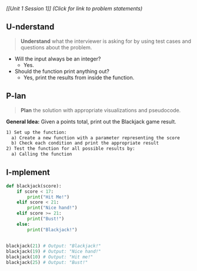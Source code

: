 *[[Unit 1 Session 1]] (Click for link to problem statements)*

## U-nderstand
 
> **Understand** what the interviewer is asking for by using test cases and questions about the problem.

- Will the input always be an integer?
  - Yes.
- Should the function print anything out?
  - Yes, print the results from inside the function.
  
## P-lan

> **Plan** the solution with appropriate visualizations and pseudocode.

**General Idea:** Given a points total, print out the Blackjack game result.

```markdown
1) Set up the function:
  a) Create a new function with a parameter representing the score
  b) Check each condition and print the appropriate result
2) Test the function for all possible results by:
  a) Calling the function
```

## I-mplement

```python
def blackjack(score):
	if score < 17:
	    print("Hit Me!")
	elif score < 21:
	    print("Nice hand!")
	elif score >= 21:
	    print("Bust!")
	else:
	    print("Blackjack!")
	    
	    
blackjack(21) # Output: "Blackjack!"
blackjack(19) # Output: "Nice hand!"
blackjack(10) # Output: "Hit me!"
blackjack(25) # Output: "Bust!"
```